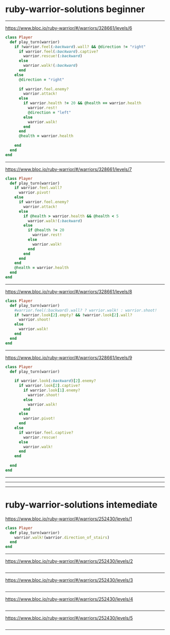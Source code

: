# ruby-warrior-solutions beginner
-------------------------------------------------------------------------------------
https://www.bloc.io/ruby-warrior/#/warriors/328661/levels/6

```ruby
class Player
  def play_turn(warrior)
    if !warrior.feel(:backward).wall? && @direction != "right"
      if warrior.feel(:backward).captive?
        warrior.rescue!(:backward)
      else
        warrior.walk!(:backward)
      end
    else
      @direction = "right"
      
      if warrior.feel.enemy?
        warrior.attack!
      else
        if warrior.health != 20 && @health == warrior.health
          warrior.rest!
          @direction = "left"
        else
          warrior.walk!
        end
      end
      @health = warrior.health
      
    end
  end
end
```
-------------------------------------------------------------------------------------
https://www.bloc.io/ruby-warrior/#/warriors/328661/levels/7

```ruby
class Player
  def play_turn(warrior)
    if warrior.feel.wall?
      warrior.pivot!
    else
      if warrior.feel.enemy?
        warrior.attack!
      else
        if @health > warrior.health && @health < 5
          warrior.walk!(:backward)
        else
          if @health != 20
            warrior.rest!
          else
            warrior.walk!
          end
        end
      end
    end
    @health = warrior.health
  end
end
```
-------------------------------------------------------------------------------------
https://www.bloc.io/ruby-warrior/#/warriors/328661/levels/8

```ruby
class Player
  def play_turn(warrior)
    #warrior.feel(:backward).wall? ? warrior.walk! : warrior.shoot!
    if !warrior.look[2].empty? && !warrior.look[2].wall?
      warrior.shoot!
    else
      warrior.walk!
    end
  end
end
```


-------------------------------------------------------------------------------------
https://www.bloc.io/ruby-warrior/#/warriors/328661/levels/9

```ruby
class Player
  def play_turn(warrior)
    
    if warrior.look(:backward)[2].enemy?
      if warrior.look[2].captive?
        if warrior.look[1].enemy?
          warrior.shoot!
        else
          warrior.walk!
        end
      else
        warrior.pivot!
      end
    else
      if warrior.feel.captive?
        warrior.rescue!
      else
        warrior.walk!
      end
    end
    
  end
end
```
-------------------------------------------------------------------------------------
-------------------------------------------------------------------------------------
-------------------------------------------------------------------------------------

# ruby-warrior-solutions intemediate

https://www.bloc.io/ruby-warrior/#/warriors/252430/levels/1

```ruby
class Player
  def play_turn(warrior)
    warrior.walk!(warrior.direction_of_stairs)
  end
end
```
-------------------------------------------------------------------------------------

https://www.bloc.io/ruby-warrior/#/warriors/252430/levels/2

```ruby
```
-------------------------------------------------------------------------------------


https://www.bloc.io/ruby-warrior/#/warriors/252430/levels/3

```ruby
```
-------------------------------------------------------------------------------------


https://www.bloc.io/ruby-warrior/#/warriors/252430/levels/4

```ruby
```
-------------------------------------------------------------------------------------


https://www.bloc.io/ruby-warrior/#/warriors/252430/levels/5

```ruby
```
-------------------------------------------------------------------------------------
